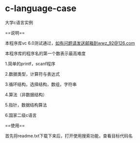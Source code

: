 c-language-case
===============

大学c语言实例

==说明==

本程序库vc 6.0测试通过，如有问题请发送邮箱到wwz_92@126.com


本程序库的程序名的第一个数表示最高难度

1.简单的printf，scanf程序

2.数据类型，计算符与表达式

3.循环结构，选择结构，数组，字符串

4.算法（非数据结构）

5.指针，数据结构算法

6.国家二级c语言

==使用==

首先将readme.txt下载下来后，打开使用搜索功能，查看目标代码名



